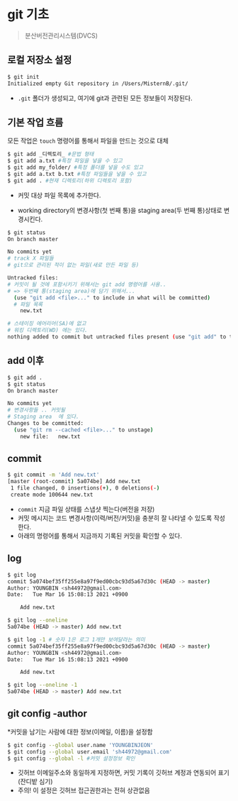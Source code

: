 # git 기초

> 분산버전관리시스템(DVCS)

## 로컬 저장소 설정

``` bash
$ git init
Initialized empty Git repository in /Users/MisternB/.git/

```

* `.git`  폴더가 생성되고, 여기에 git과 관련된 모든 정보들이 저장된다. 



## 기본 작업 흐름

모든 작업은 `touch`  명령어를 통해서 파일을 만드는 것으로 대체

```bash
$ git add _디렉토리_ #문법 형태
$ git add a.txt #특정 파일을 넣을 수 있고
$ git add my_folder/ #특정 폴더를 넣을 수도 있고
$ git add a.txt b.txt #특정 파일들을 넣을 수 있고
$ git add . #현재 디렉토리(하위 디렉토리 포함)
```

* 커밋 대상 파일 목록에 추가한다.

* working directory의 변경사항(첫 번째 통)을 staging area(두 번째 통)상태로 변경시킨다.

```bash
$ git status
On branch master

No commits yet
# track X 파일들
# git으로 관리된 적이 없는 파일(새로 만든 파일 등)

Untracked files:
# 커밋이 될 것에 포함시키기 위해서는 git add 명령어를 사용..
# => 두번째 통(staging area)에 담기 위해서... 
  (use "git add <file>..." to include in what will be committed)
  # 파일 목록
	new.txt

# 스테이징 에어리어(SA)에 없고
# 워킹 디렉토리(WD) 에는 있다.
nothing added to commit but untracked files present (use "git add" to track
```

## add 이후

```bash
$ git add .
$ git status
On branch master

No commits yet
# 변경사항들 .. 커밋될
# Staging area  에 있다.
Changes to be committed:
  (use "git rm --cached <file>..." to unstage)
	new file:   new.txt
```



## commit

```bash
$ git commit -m 'Add new.txt'
[master (root-commit) 5a074be] Add new.txt
 1 file changed, 0 insertions(+), 0 deletions(-)
 create mode 100644 new.txt
```

* `commit` 지금 파일 상태를 스냅샷 찍는다(버전을 저장)
* 커밋 메시지는 코드 변경사항(이력/버전/커밋)을 충분히 잘 나타낼 수 있도록 작성한다.
* 아래의 명령어를 통해서 지금까지 기록된 커밋을 확인할 수 있다.



## log 

```bash
$ git log
commit 5a074bef35ff255e8a97f9ed00cbc93d5a67d30c (HEAD -> master)
Author: YOUNGBIN <sh44972@gmail.com>
Date:   Tue Mar 16 15:08:13 2021 +0900

    Add new.txt

$ git log --oneline
5a074be (HEAD -> master) Add new.txt

$ git log -1 # 숫자 1은 로그 1개만 보여달라는 의미
commit 5a074bef35ff255e8a97f9ed00cbc93d5a67d30c (HEAD -> master)
Author: YOUNGBIN <sh44972@gmail.com>
Date:   Tue Mar 16 15:08:13 2021 +0900

    Add new.txt

$ git log --oneline -1
5a074be (HEAD -> master) Add new.txt
```

## git config -author

*커밋을 남기는 사람에 대한 정보(이메일, 이름)을 설정함

```bash
$ git config --global user.name 'YOUNGBINJEON'
$ git config --global user.email 'sh44972@gmail.com'
$ git config --global -l #커밋 설정정보 확인
```

* 깃허브 이메일주소와 동일하게 지정하면, 커밋 기록이 깃허브 계정과 연동되어 표기(잔디밭 심기)
* 주의! 이 설정은 깃허브 접근권한과는 전혀 상관없음